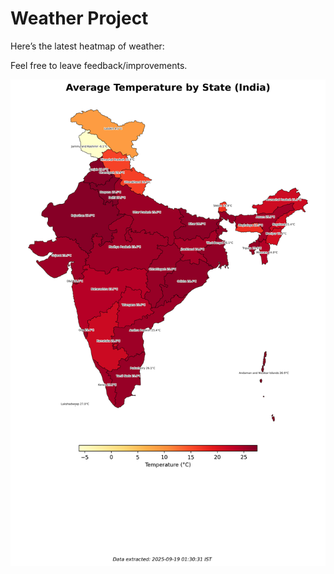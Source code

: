 # Weather Project

Here’s the latest heatmap of weather:

Feel free to leave feedback/improvements.

![India Heatmap](docs/assets/india_heatmap.png?v=CC64E1)
